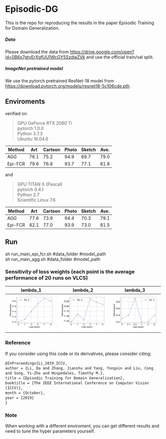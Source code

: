 # Episodic-DG
This is the repo for reproducing the results in the paper Episodic Training for Domain Generalization.

##### Data
Please download the data from https://drive.google.com/open?id=0B6x7gtvErXgfUU1WcGY5SzdwZVk and use the official train/val split.
##### ImageNet pretrained model
We use the pytorch pretrained ResNet-18 model from https://download.pytorch.org/models/resnet18-5c106cde.pth

## Enviroments

verified on
> GPU GeForce RTX 2080 Ti \
> pytorch 1.0.0 \
> Python 3.7.3 \
> Ubuntu 16.04.6

| Method  | Art | Cartoon | Photo | Sketch | Ave. |
| ------------- | ------------- | ------------- | ------------- | ------------- | ------------- |
| AGG  |76.1	|75.2	|94.9	|69.7	| 79.0|
| Epi-FCR  | 79.6|	76.8|	93.7|	77.1|	81.8|

and 

> GPU TITAN X (Pascal) \
> pytorch 0.4.1 \
> Python 2.7 \
> Scientific Linux 7.6

| Method  | Art | Cartoon | Photo | Sketch | Ave. |
| ------------- | ------------- | ------------- | ------------- | ------------- | ------------- |
| AGG  |77.6	|73.9	|94.4	|70.3	| 79.1|
| Epi-FCR  | 82.1|	77.0|	93.9|	73.0|	81.5|

## Run

sh run_main_epi_fcr.sh #data_folder #model_path \
sh run_main_agg.sh #data_folder #model_path

### Sensitivity of loss weights (each point is the average performance of 20 runs on VLCS)

lambda_1            |  lambda_2 |  lambda_3
:-------------------------:|:-------------------------:|:-------------------------:
![](images/prefvslossweightseq3.png)  |  ![](images/prefvslossweightseq4.png) | ![](images/prefvslossweightseq5.png)


### Reference
If you consider using this code or its derivatives, please consider citing:

```
@InProceedings{Li_2019_ICCV,
author = {Li, Da and Zhang, Jianshu and Yang, Yongxin and Liu, Cong and Song, Yi-Zhe and Hospedales, Timothy M.},
title = {Episodic Training for Domain Generalization},
booktitle = {The IEEE International Conference on Computer Vision (ICCV)},
month = {October},
year = {2019}
}
```

### Note

When working with a different enviroment, you can get different results and need to tune the hyper parameters yourself.

